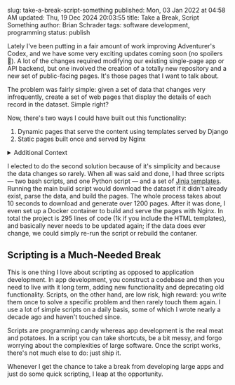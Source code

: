 slug: take-a-break-script-something
published: Mon, 03 Jan 2022 at 04:58 AM
updated: Thu, 19 Dec 2024 20:03:55 
title: Take a Break, Script Something
author: Brian Schrader
tags: software development, programming
status: publish

Lately I've been putting in a fair amount of work improving Adventurer's Codex, and we have some very exciting updates coming soon (no spoilers 🤫). A lot of the changes required modifying our existing single-page app or API backend, but one involved the creation of a totally new repository and a new set of public-facing pages. It's those pages that I want to talk about.

The problem was fairly simple: given a set of data that changes very infrequently, create a set of web pages that display the details of each record in the dataset. Simple right?

Now, there's two ways I could have built out this functionality:

1. Dynamic pages that serve the content using templates served by Django
2. Static pages built once and served by Nginx

<details>
  <summary>Additional Context</summary>
  <p>I wanted this functionality to be separate from our main project, so the first solution would involve setting up a new Django app and database as well as building a system to import the data from JSON files.</p>
</details>

I elected to do the second solution because of it's simplicity and because the data changes so rarely. When all was said and done, I had three scripts &mdash; two bash scripts, and one Python script &mdash; and a set of [Jinja templates][1]. Running the main build script would download the dataset if it didn't already exist, parse the data, and build the pages. The whole process takes about 10 seconds to download and generate over 1200 pages. After it was done, I even set up a Docker container to build and serve the pages with Nginx. In total the project is 295 lines of code (1k if you include the HTML templates), and basically never needs to be updated again; if the data does ever change, we could simply re-run the script or rebuild the contaner.


## Scripting is a Much-Needed Break

This is one thing I love about scripting as opposed to application development. In app development, you construct a codebase and then you need to live with it long term, adding new functionality and deprecating old functionality. Scripts, on the other hand, are low risk, high reward: you write them once to solve a specific problem and then rarely touch them again. I use a lot of simple scripts on a daily basis, some of which I wrote nearly a decade ago and haven't touched since.

Scripts are programming candy whereas app development is the real meat and potatoes. In a script you can take shortcuts, be a bit messy, and forgo worrying about the complexities of large software. Once the script works, there's not much else to do: just ship it.

Whenever I get the chance to take a break from developing large apps and just do some quick scripting, I leap at the opportunity.


[1]: https://jinja.palletsprojects.com/en/3.0.x/
